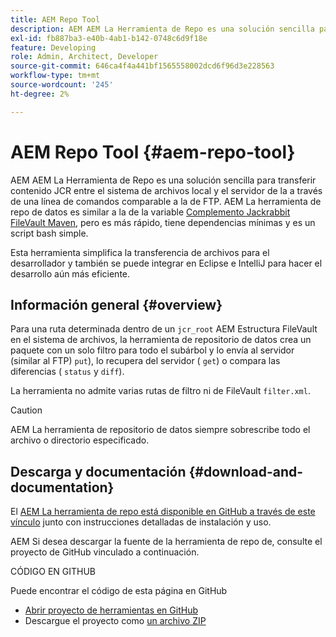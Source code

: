 ```yaml
---
title: AEM Repo Tool
description: AEM AEM La Herramienta de Repo es una solución sencilla para transferir contenido JCR entre el sistema de archivos local y el servidor de la a través de una línea de comandos comparable a la de FTP.
exl-id: fb887ba3-e40b-4ab1-b142-0748c6d9f18e
feature: Developing
role: Admin, Architect, Developer
source-git-commit: 646ca4f4a441bf1565558002dcd6f96d3e228563
workflow-type: tm+mt
source-wordcount: '245'
ht-degree: 2%

---
```


# AEM Repo Tool {#aem-repo-tool}

AEM AEM La Herramienta de Repo es una solución sencilla para transferir contenido JCR entre el sistema de archivos local y el servidor de la a través de una línea de comandos comparable a la de FTP. AEM La herramienta de repo de datos es similar a la de la variable [Complemento Jackrabbit FileVault Maven](https://jackrabbit.apache.org/filevault-package-maven-plugin), pero es más rápido, tiene dependencias mínimas y es un script bash simple.

Esta herramienta simplifica la transferencia de archivos para el desarrollador y también se puede integrar en Eclipse e IntelliJ para hacer el desarrollo aún más eficiente.

## Información general {#overview}

Para una ruta determinada dentro de un `jcr_root` AEM Estructura FileVault en el sistema de archivos, la herramienta de repositorio de datos crea un paquete con un solo filtro para todo el subárbol y lo envía al servidor (similar al FTP) `put`), lo recupera del servidor ( `get`) o compara las diferencias ( `status` y `diff`).

La herramienta no admite varias rutas de filtro ni de FileVault `filter.xml`.

>[!CAUTION]
>
>AEM La herramienta de repositorio de datos siempre sobrescribe todo el archivo o directorio especificado.

## Descarga y documentación {#download-and-documentation}

El [AEM La herramienta de repo está disponible en GitHub a través de este vínculo](https://github.com/Adobe-Marketing-Cloud/tools/tree/master/repo) junto con instrucciones detalladas de instalación y uso.

AEM Si desea descargar la fuente de la herramienta de repo de, consulte el proyecto de GitHub vinculado a continuación.

CÓDIGO EN GITHUB

Puede encontrar el código de esta página en GitHub

* [Abrir proyecto de herramientas en GitHub](https://github.com/Adobe-Marketing-Cloud/tools)
* Descargue el proyecto como [un archivo ZIP](https://github.com/Adobe-Marketing-Cloud/tools/archive/master.zip)
